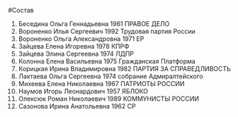 #Состав
1. Беседина Ольга Геннадьевна 1961 ПРАВОЕ ДЕЛО
2. Вороненко Илья Сергеевич 1992 Трудовая партия России
3. Вороненко Ольга Александровна 1971 ЕР
4. Зайцева Елена Игоревна 1978 КПРФ
5. Зайцева Элина Сергеевна 1974 ЛДПР
6. Колонна Елена Васильевна 1975 Гражданская Платформа
7. Корицкая Ирина Владимировна 1982 ПАРТИЯ ЗА СПРАВЕДЛИВОСТЬ
8. Лактаева Ольга Сергеевна 1974 собрание Адмиралтейского
9. Михеева Елена Николаевна 1967 ПАТРИОТЫ РОССИИ
10. Наумов Игорь Леонардович 1957 ЯБЛОКО
11. Олексюк Роман Николаевич 1989 КОММУНИСТЫ РОССИИ
12. Сазонова Ирина Анатольевна 1962 СР
